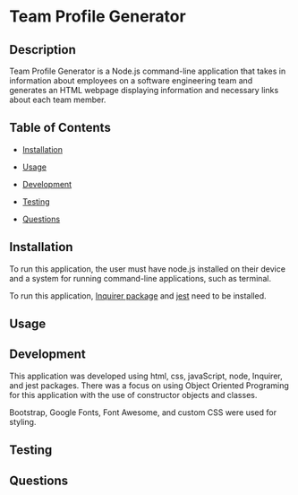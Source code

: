 # Team Profile Generator

## Description
Team Profile Generator is a Node.js command-line application that takes in information about employees on a software engineering team and generates an HTML webpage displaying information and necessary links about each team member.

## Table of Contents

* [Installation](#Installation)

* [Usage](#Usage)

* [Development](#Development)

* [Testing](#Testing)

* [Questions](#Questions)

## Installation
To run this application, the user must have node.js installed on their device and a system for running command-line applications, such as terminal.

To run this application, [Inquirer package](https://www.npmjs.com/package/inquirer) and [jest](https://www.npmjs.com/package/jest) need to be installed.

## Usage

## Development
This application was developed using html, css, javaScript, node, Inquirer, and jest packages. There was a focus on using Object Oriented Programing for this application with the use of constructor objects and classes.

Bootstrap, Google Fonts, Font Awesome, and custom CSS were used for styling. 

## Testing

## Questions


